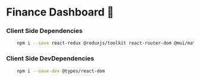 # Finance Dashboard 🚀


### Client Side Dependencies


```bash
    npm i --save react-redux @reduxjs/toolkit react-router-dom @mui/material @emotion/react @emotion/styled @emotion/icons-material @mui/x-data-grid
```

### Client Side DevDependencies

```bash 
    npm i --save-dev @types/react-dom 
```